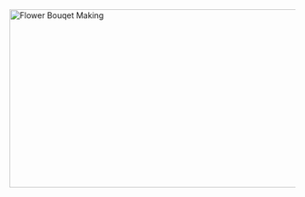 <img width="746" height="314" alt="Flower Bouqet Making" src="https://github.com/user-attachments/assets/5d45ebcc-cbf8-444c-84f7-abf3176102b6" />
